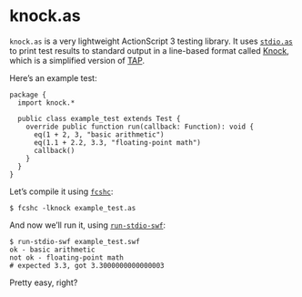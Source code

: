 knock.as
========

`knock.as` is a very lightweight ActionScript 3 testing library.
It uses [`stdio.as`][] to print test results to standard output in a
line-based format called [Knock][], which is a simplified version of
[TAP][].

Here’s an example test:

    package {
      import knock.*
    
      public class example_test extends Test {
        override public function run(callback: Function): void {
          eq(1 + 2, 3, "basic arithmetic")
          eq(1.1 + 2.2, 3.3, "floating-point math")
          callback()
        }
      }
    }

Let’s compile it using [`fcshc`][]:

    $ fcshc -lknock example_test.as

And now we’ll run it, using [`run-stdio-swf`][]:

    $ run-stdio-swf example_test.swf
    ok - basic arithmetic
    not ok - floating-point math
    # expected 3.3, got 3.3000000000000003

Pretty easy, right?


[`stdio.as`]: https://github.com/dbrock/stdio.as
[Knock]: https://github.com/chneukirchen/knock/
[TAP]: http://en.wikipedia.org/wiki/Test_Anything_Protocol
[`fcshc`]: https://github.com/dbrock/fcshd
[`run-stdio-swf`]: https://dbrock.github.com/stdio.as/run-stdio-swf.1
